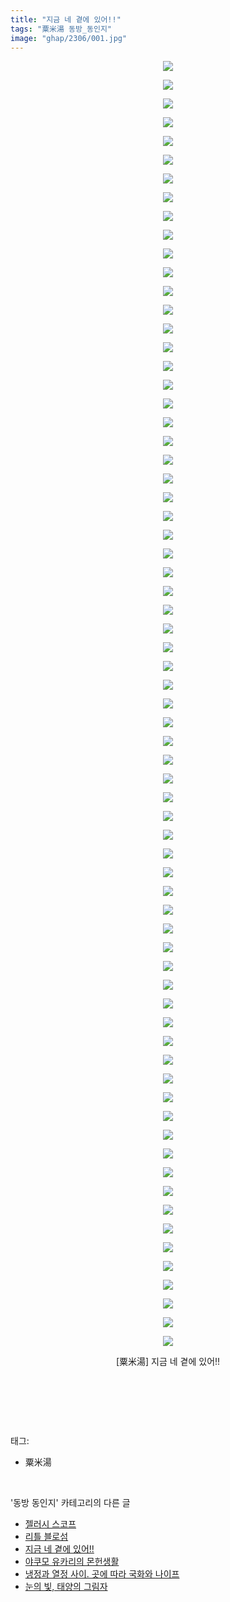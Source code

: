 ```yaml
---
title: "지금 네 곁에 있어!!"
tags: "粟米湯 동방_동인지"
image: "ghap/2306/001.jpg"
---
```

<div class="article">
<p style="text-align: center; clear: none; float: none;"><img src="{{ site.nasurl }}/ghap/2306/001.jpg"/></p>
<p style="text-align: center; clear: none; float: none;"><img src="{{ site.nasurl }}/ghap/2306/002.jpg"/></p>
<p style="text-align: center; clear: none; float: none;"><img src="{{ site.nasurl }}/ghap/2306/003.jpg"/></p>
<p style="text-align: center; clear: none; float: none;"><img src="{{ site.nasurl }}/ghap/2306/004.jpg"/></p>
<p style="text-align: center; clear: none; float: none;"><img src="{{ site.nasurl }}/ghap/2306/005.jpg"/></p>
<p style="text-align: center; clear: none; float: none;"><img src="{{ site.nasurl }}/ghap/2306/006.jpg"/></p>
<p style="text-align: center; clear: none; float: none;"><img src="{{ site.nasurl }}/ghap/2306/007.jpg"/></p>
<p style="text-align: center; clear: none; float: none;"><img src="{{ site.nasurl }}/ghap/2306/008.jpg"/></p>
<p style="text-align: center; clear: none; float: none;"><img src="{{ site.nasurl }}/ghap/2306/009.jpg"/></p>
<p style="text-align: center; clear: none; float: none;"><img src="{{ site.nasurl }}/ghap/2306/010.jpg"/></p>
<p style="text-align: center; clear: none; float: none;"><img src="{{ site.nasurl }}/ghap/2306/011.jpg"/></p>
<p style="text-align: center; clear: none; float: none;"><img src="{{ site.nasurl }}/ghap/2306/012.jpg"/></p>
<p style="text-align: center; clear: none; float: none;"><img src="{{ site.nasurl }}/ghap/2306/013.jpg"/></p>
<p style="text-align: center; clear: none; float: none;"><img src="{{ site.nasurl }}/ghap/2306/014.jpg"/></p>
<p style="text-align: center; clear: none; float: none;"><img src="{{ site.nasurl }}/ghap/2306/015.jpg"/></p>
<p style="text-align: center; clear: none; float: none;"><img src="{{ site.nasurl }}/ghap/2306/016.jpg"/></p>
<p style="text-align: center; clear: none; float: none;"><img src="{{ site.nasurl }}/ghap/2306/017.jpg"/></p>
<p style="text-align: center; clear: none; float: none;"><img src="{{ site.nasurl }}/ghap/2306/018.jpg"/></p>
<p style="text-align: center; clear: none; float: none;"><img src="{{ site.nasurl }}/ghap/2306/019.jpg"/></p>
<p style="text-align: center; clear: none; float: none;"><img src="{{ site.nasurl }}/ghap/2306/020.jpg"/></p>
<p style="text-align: center; clear: none; float: none;"><img src="{{ site.nasurl }}/ghap/2306/021.jpg"/></p>
<p style="text-align: center; clear: none; float: none;"><img src="{{ site.nasurl }}/ghap/2306/022.jpg"/></p>
<p style="text-align: center; clear: none; float: none;"><img src="{{ site.nasurl }}/ghap/2306/023.jpg"/></p>
<p style="text-align: center; clear: none; float: none;"><img src="{{ site.nasurl }}/ghap/2306/024.jpg"/></p>
<p style="text-align: center; clear: none; float: none;"><img src="{{ site.nasurl }}/ghap/2306/025.jpg"/></p>
<p style="text-align: center; clear: none; float: none;"><img src="{{ site.nasurl }}/ghap/2306/026.jpg"/></p>
<p style="text-align: center; clear: none; float: none;"><img src="{{ site.nasurl }}/ghap/2306/027.jpg"/></p>
<p style="text-align: center; clear: none; float: none;"><img src="{{ site.nasurl }}/ghap/2306/028.jpg"/></p>
<p style="text-align: center; clear: none; float: none;"><img src="{{ site.nasurl }}/ghap/2306/029.jpg"/></p>
<p style="text-align: center; clear: none; float: none;"><img src="{{ site.nasurl }}/ghap/2306/030.jpg"/></p>
<p style="text-align: center; clear: none; float: none;"><img src="{{ site.nasurl }}/ghap/2306/031.jpg"/></p>
<p style="text-align: center; clear: none; float: none;"><img src="{{ site.nasurl }}/ghap/2306/032.jpg"/></p>
<p style="text-align: center; clear: none; float: none;"><img src="{{ site.nasurl }}/ghap/2306/033.jpg"/></p>
<p style="text-align: center; clear: none; float: none;"><img src="{{ site.nasurl }}/ghap/2306/034.jpg"/></p>
<p style="text-align: center; clear: none; float: none;"><img src="{{ site.nasurl }}/ghap/2306/035.jpg"/></p>
<p style="text-align: center; clear: none; float: none;"><img src="{{ site.nasurl }}/ghap/2306/036.jpg"/></p>
<p style="text-align: center; clear: none; float: none;"><img src="{{ site.nasurl }}/ghap/2306/037.jpg"/></p>
<p style="text-align: center; clear: none; float: none;"><img src="{{ site.nasurl }}/ghap/2306/038.jpg"/></p>
<p style="text-align: center; clear: none; float: none;"><img src="{{ site.nasurl }}/ghap/2306/039.jpg"/></p>
<p style="text-align: center; clear: none; float: none;"><img src="{{ site.nasurl }}/ghap/2306/040.jpg"/></p>
<p style="text-align: center; clear: none; float: none;"><img src="{{ site.nasurl }}/ghap/2306/041.jpg"/></p>
<p style="text-align: center; clear: none; float: none;"><img src="{{ site.nasurl }}/ghap/2306/042.jpg"/></p>
<p style="text-align: center; clear: none; float: none;"></p>
<p style="text-align: center; clear: none; float: none;"><img src="{{ site.nasurl }}/ghap/2306/043.jpg"/></p>
<p style="text-align: center; clear: none; float: none;"><img src="{{ site.nasurl }}/ghap/2306/044.jpg"/></p>
<p style="text-align: center; clear: none; float: none;"><img src="{{ site.nasurl }}/ghap/2306/045.jpg"/></p>
<p style="text-align: center; clear: none; float: none;"><img src="{{ site.nasurl }}/ghap/2306/046.jpg"/></p>
<p style="text-align: center; clear: none; float: none;"><img src="{{ site.nasurl }}/ghap/2306/047.jpg"/></p>
<p style="text-align: center; clear: none; float: none;"><img src="{{ site.nasurl }}/ghap/2306/048.jpg"/></p>
<p style="text-align: center; clear: none; float: none;"><img src="{{ site.nasurl }}/ghap/2306/049.jpg"/></p>
<p style="text-align: center; clear: none; float: none;"><img src="{{ site.nasurl }}/ghap/2306/050.jpg"/></p>
<p style="text-align: center; clear: none; float: none;"><img src="{{ site.nasurl }}/ghap/2306/051.jpg"/></p>
<p style="text-align: center; clear: none; float: none;"><img src="{{ site.nasurl }}/ghap/2306/052.jpg"/></p>
<p style="text-align: center; clear: none; float: none;"><img src="{{ site.nasurl }}/ghap/2306/053.jpg"/></p>
<p style="text-align: center; clear: none; float: none;"><img src="{{ site.nasurl }}/ghap/2306/054.jpg"/></p>
<p style="text-align: center; clear: none; float: none;"><img src="{{ site.nasurl }}/ghap/2306/055.jpg"/></p>
<p style="text-align: center; clear: none; float: none;"><img src="{{ site.nasurl }}/ghap/2306/056.jpg"/></p>
<p style="text-align: center; clear: none; float: none;"><img src="{{ site.nasurl }}/ghap/2306/057.jpg"/></p>
<p style="text-align: center; clear: none; float: none;"><img src="{{ site.nasurl }}/ghap/2306/058.jpg"/></p>
<p style="text-align: center; clear: none; float: none;"><img src="{{ site.nasurl }}/ghap/2306/059.jpg"/></p>
<p style="text-align: center; clear: none; float: none;"><img src="{{ site.nasurl }}/ghap/2306/060.jpg"/></p>
<p style="text-align: center; clear: none; float: none;"><img src="{{ site.nasurl }}/ghap/2306/061.jpg"/></p>
<p style="text-align: center; clear: none; float: none;"><img src="{{ site.nasurl }}/ghap/2306/062.jpg"/></p>
<p style="text-align: center; clear: none; float: none;"><img src="{{ site.nasurl }}/ghap/2306/063.jpg"/></p>
<p style="text-align: center; clear: none; float: none;"><img src="{{ site.nasurl }}/ghap/2306/064.jpg"/></p>
<p style="text-align: center; clear: none; float: none;"><img src="{{ site.nasurl }}/ghap/2306/065.jpg"/></p>
<p style="text-align: center; clear: none; float: none;"><img src="{{ site.nasurl }}/ghap/2306/066.jpg"/></p>
<p style="text-align: center; clear: none; float: none;"><img src="{{ site.nasurl }}/ghap/2306/067.jpg"/></p>
<p style="text-align: center; clear: none; float: none;"><img src="{{ site.nasurl }}/ghap/2306/068.jpg"/></p>
<p style="text-align: center; clear: none; float: none;"><img src="{{ site.nasurl }}/ghap/2306/069.jpg"/></p>
<p style="text-align: center; clear: none; float: none;">[粟米湯] 지금 네 곁에 있어!!</p>
<p style="text-align: center; clear: none; float: none;"><br/></p>
<p><br/></p>
</div><br/>
<div class="tagTrail">
<p>태그: </p>
<ul>
<li>粟米湯</li>
</ul>
</div><br/>
<div class="another">
<p>'동방 동인지' 카테고리의 다른 글</p>
<ul>
<li><a href="/2016-09-23-ghap_2308">젤러시 스코프</a></li>
<li><a href="/2016-09-23-ghap_2307">리틀 블로섬</a></li>
<li><a href="/2016-09-23-ghap_2306">지금 네 곁에 있어!!</a></li>
<li><a href="/2016-09-23-ghap_2305">야쿠모 유카리의 몬헌생활</a></li>
<li><a href="/2016-09-23-ghap_2304">냉정과 열정 사이. 곳에 따라 국화와 나이프</a></li>
<li><a href="/2016-09-23-ghap_2303">눈의 빛, 태양의 그림자</a></li>
</ul>
</div><br/>
<div class="cb_module cb_fluid">
<div class="cb_wrt cb_profile">
</div><!-- commentList close -->
</div><br/>
